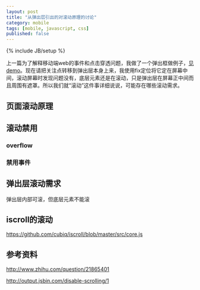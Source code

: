 ```yaml
---
layout: post
title: "从弹出层引出的对滚动原理的讨论"
category: mobile
tags: [mobile, javascript, css]
published: false
---
```

{% include JB/setup %}

上一篇为了解释移动端web的事件和点击穿透问题，我做了一个弹出框做例子，[见demo](/demo/touch-event/problem.html)。现在请把关注点转移到弹出层本身上来，我使用fix定位将它定在屏幕中间，滚动屏幕时发现问题没有，底层元素还是在滚动，只是弹出层在屏幕正中间而且周围有遮罩。所以我们就“滚动”这件事详细说说，可能存在哪些滚动需求。

<!-- break -->

页面滚动原理
------------



滚动禁用
---------

### overflow ###



### 禁用事件 ###



弹出层滚动需求
-------------

弹出层内部可滚，但底层元素不能滚



iscroll的滚动
--------------

https://github.com/cubiq/iscroll/blob/master/src/core.js



参考资料
---------
http://www.zhihu.com/question/21865401

http://output.jsbin.com/disable-scrolling/1